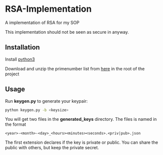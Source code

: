 # RSA-Implementation

A implementation of RSA for my SOP

This implementation should not be seen as secure in anyway.

## Installation

Install [python3](https://python.org/downloads/)

Download and unzip the primenumber list from [here](https://lyngbyekolbe.dk/RSA_Implementation/primenums.zip) in the root of the project

## Usage

Run **keygen.py** to generate your keypair:

```bash
python keygen.py -b <keysize>
```

You will get two files in the **generated_keys** directory. The files is named in the format

```text
<year>-<month>-<day>_<hours><minutes><seconds>.<priv|pub>.json
```

The first extension declares if the key is private or public. You can share the public with others, but keep the private secret.